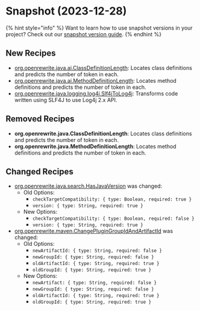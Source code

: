 # Snapshot (2023-12-28)

{% hint style="info" %}
Want to learn how to use snapshot versions in your project? Check out our [snapshot version guide](/reference/snapshot-instructions.md).
{% endhint %}

## New Recipes

* [org.openrewrite.java.ai.ClassDefinitionLength](https://docs.openrewrite.org/recipes/java/ai/classdefinitionlength): Locates class definitions and predicts the number of token in each. 
* [org.openrewrite.java.ai.MethodDefinitionLength](https://docs.openrewrite.org/recipes/java/ai/methoddefinitionlength): Locates method definitions and predicts the number of token in each. 
* [org.openrewrite.java.logging.log4j.Slf4jToLog4j](https://docs.openrewrite.org/recipes/java/logging/log4j/slf4jtolog4j): Transforms code written using SLF4J to use Log4j 2.x API. 

## Removed Recipes

* **org.openrewrite.java.ClassDefinitionLength**: Locates class definitions and predicts the number of token in each. 
* **org.openrewrite.java.MethodDefinitionLength**: Locates method definitions and predicts the number of token in each. 

## Changed Recipes

* [org.openrewrite.java.search.HasJavaVersion](https://docs.openrewrite.org/recipes/java/search/hasjavaversion) was changed:
  * Old Options:
    * `checkTargetCompatibility: { type: Boolean, required: true }`
    * `version: { type: String, required: true }`
  * New Options:
    * `checkTargetCompatibility: { type: Boolean, required: false }`
    * `version: { type: String, required: true }`
* [org.openrewrite.maven.ChangePluginGroupIdAndArtifactId](https://docs.openrewrite.org/recipes/maven/changeplugingroupidandartifactid) was changed:
  * Old Options:
    * `newArtifactId: { type: String, required: false }`
    * `newGroupId: { type: String, required: false }`
    * `oldArtifactId: { type: String, required: true }`
    * `oldGroupId: { type: String, required: true }`
  * New Options:
    * `newArtifact: { type: String, required: false }`
    * `newGroupId: { type: String, required: false }`
    * `oldArtifactId: { type: String, required: true }`
    * `oldGroupId: { type: String, required: true }`